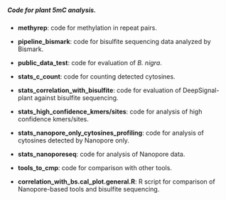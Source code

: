 ##### Code for plant 5mC analysis.

- __methyrep__: code for methylation in repeat pairs.

- __pipeline_bismark__: code for bisulfite sequencing data analyzed by Bismark.

- __public_data_test__: code for evaluation of _B. nigra_.

- __stats_c_count__: code for counting detected cytosines.

- __stats_correlation_with_bisulfite__: code for evaluation of DeepSignal-plant against bisulfite sequencing.

- __stats_high_confidence_kmers/sites__: code for analysis of high confidence kmers/sites.

- __stats_nanopore_only_cytosines_profiling__: code for analysis of cytosines detected by Nanopore only.

- __stats_nanoporeseq__: code for analysis of Nanopore data.

- __tools_to_cmp__: code for comparison with other tools.

- __correlation_with_bs.cal_plot.general.R__: R script for comparison of Nanopore-based tools and bisulfite sequencing.
